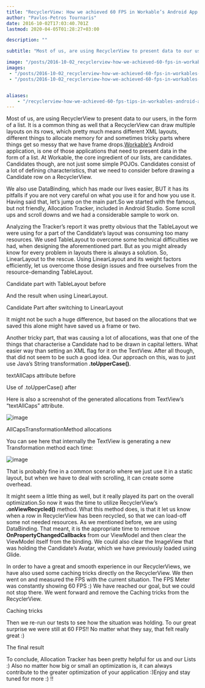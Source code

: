 ```yaml
---
title: "RecyclerView: How we achieved 60 FPS in Workable’s Android App (tips)"
author: "Pavlos-Petros Tournaris"
date: 2016-10-02T17:03:40.701Z
lastmod: 2020-04-05T01:28:27+03:00

description: ""

subtitle: "Most of us, are using RecyclerView to present data to our users, in the form of a list. It is a common thing as well that a RecyclerView…"

image: "/posts/2016-10-02_recyclerview-how-we-achieved-60-fps-in-workables-android-app-tips/images/1.png" 
images:
 - "/posts/2016-10-02_recyclerview-how-we-achieved-60-fps-in-workables-android-app-tips/images/1.png" 
 - "/posts/2016-10-02_recyclerview-how-we-achieved-60-fps-in-workables-android-app-tips/images/2.png" 


aliases:
    - "/recyclerview-how-we-achieved-60-fps-tips-in-workables-android-app-recyclerviews-c646c796473c"
---
```


Most of us, are using RecyclerView to present data to our users, in the form of a list. It is a common thing as well that a RecyclerView can draw multiple layouts on its rows, which pretty much means different XML layouts, different things to allocate memory for and sometimes tricky parts where things get so messy that we have frame drops.[Workable’s](https://www.workable.com/) Android application, is one of those applications that need to present data in the form of a list. At Workable, the core ingredient of our lists, are candidates. Candidates though, are not just some simple POJOs. Candidates consist of a lot of defining characteristics, that we need to consider before drawing a Candidate row on a RecyclerView.

We also use DataBinding, which has made our lives easier, BUT it has its pitfalls if you are not very careful on what you use it for and how you use it. Having said that, let’s jump on the main part.So we started with the famous, but not friendly, Allocation Tracker, included in Android Studio. Some scroll ups and scroll downs and we had a considerable sample to work on.

Analyzing the Tracker’s report it was pretty obvious that the TableLayout we were using for a part of the Candidate’s layout was consuming too many resources. We used TableLayout to overcome some technical difficulties we had, when designing the aforementioned part. But as you might already know for every problem in layouts there is always a solution. So, LinearLayout to the rescue. Using LinearLayout and its weight factors efficiently, let us overcome those design issues and free ourselves from the resource-demanding TableLayout.


Candidate part with TableLayout before



And the result when using LinearLayout.


Candidate Part after switching to LinearLayout



It might not be such a huge difference, but based on the allocations that we saved this alone might have saved us a frame or two.

Another tricky part, that was causing a lot of allocations, was that one of the things that characterise a Candidate had to be drawn in capital letters. What easier way than setting an XML flag for it on the TextView. After all though, that did not seem to be such a good idea. Our approach on this, was to just use Java’s String transformation **.toUpperCase()**.


textAllCaps attribute before



Use of .toUpperCase() after



Here is also a screenshot of the generated allocations from TextView’s “textAllCaps” attribute.




![image](/posts/2016-10-02_recyclerview-how-we-achieved-60-fps-in-workables-android-app-tips/images/1.png)

AllCapsTransformationMethod allocations



You can see here that internally the TextView is generating a new Transformation method each time:




![image](/posts/2016-10-02_recyclerview-how-we-achieved-60-fps-in-workables-android-app-tips/images/2.png)



That is probably fine in a common scenario where we just use it in a static layout, but when we have to deal with scrolling, it can create some overhead.

It might seem a little thing as well, but it really played its part on the overall optimization.So now it was the time to utilize RecyclerView’s **.onViewRecycled()** method. What this method does, is that it let us know when a row in RecyclerView has been recycled, so that we can load-off some not needed resources. As we mentioned before, we are using DataBinding. That meant, it is the appropriate time to remove **OnPropertyChangedCallbacks** from our ViewModel and then clear the ViewModel itself from the binding. We could also clear the ImageView that was holding the Candidate’s Avatar, which we have previously loaded using Glide.


In order to have a great and smooth experience in our RecyclerViews, we have also used some caching tricks directly on the RecyclerView. We then went on and measured the FPS with the current situation. The FPS Meter was constantly showing 60 FPS :) We have reached our goal, but we could not stop there. We went forward and remove the Caching tricks from the RecyclerView.


Caching tricks



Then we re-run our tests to see how the situation was holding. To our great surprise we were still at 60 FPS!! No matter what they say, that felt really great :)


The final result

To conclude, Allocation Tracker has been pretty helpful for us and our Lists :) Also no matter how big or small an optimization is, it can always contribute to the greater optimization of your application :)Enjoy and stay tuned for more :) !!
